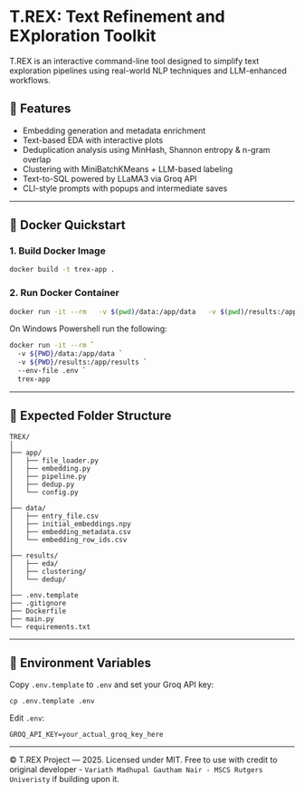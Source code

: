 # T.REX: Text Refinement and EXploration Toolkit

T.REX is an interactive command-line tool designed to simplify text exploration pipelines using real-world NLP techniques and LLM-enhanced workflows.

## 🔧 Features
- Embedding generation and metadata enrichment
- Text-based EDA with interactive plots
- Deduplication analysis using MinHash, Shannon entropy & n-gram overlap
- Clustering with MiniBatchKMeans + LLM-based labeling
- Text-to-SQL powered by LLaMA3 via Groq API
- CLI-style prompts with popups and intermediate saves

---

## 🐳 Docker Quickstart

### 1. Build Docker Image
```bash
docker build -t trex-app .
```

### 2. Run Docker Container
```bash
docker run -it --rm   -v $(pwd)/data:/app/data   -v $(pwd)/results:/app/results   --env-file .env   trex-app
```

On Windows Powershell run the following:
```bash
docker run -it --rm `
  -v ${PWD}/data:/app/data `
  -v ${PWD}/results:/app/results `
  --env-file .env `
  trex-app
```

---

## 📁 Expected Folder Structure

```
TREX/
│
├── app/
│   ├── file_loader.py
│   ├── embedding.py
│   ├── pipeline.py
│   ├── dedup.py
│   └── config.py
│
├── data/
│   ├── entry_file.csv
│   ├── initial_embeddings.npy
│   ├── embedding_metadata.csv
│   └── embedding_row_ids.csv
│
├── results/
│   ├── eda/
│   ├── clustering/
│   └── dedup/
│
├── .env.template
├── .gitignore
├── Dockerfile
├── main.py
└── requirements.txt
```
---

## 🔐 Environment Variables

Copy `.env.template` to `.env` and set your Groq API key:

```
cp .env.template .env
```

Edit `.env`:
```
GROQ_API_KEY=your_actual_groq_key_here
```

---

© T.REX Project — 2025. Licensed under MIT. Free to use with credit to original developer - `Variath Madhupal Gautham Nair - MSCS Rutgers Univeristy` if building upon it.
